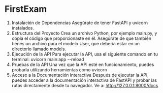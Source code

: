 # FirstExam
1. Instalación de Dependencias
Asegúrate de tener FastAPI y uvicorn instalados.
2. Estructura del Proyecto
Crea un archivo Python, por ejemplo main.py, y copia el código que proporcionaste en él. Asegúrate de que también tienes un archivo para el modelo User, que debería estar en un directorio llamado models.
3. Ejecución de la API
Para ejecutar la API, usa el siguiente comando en tu terminal:
uvicorn main:app --reload
4. Pruebas de la API
Una vez que la API esté en funcionamiento, puedes probarla utilizando herramientas como uvicorn
5. Acceso a la Documentación Interactiva
Después de ejecutar la API, puedes acceder a la documentación interactiva de FastAPI y probar las rutas directamente desde tu navegador. Ve a:
http://127.0.0.1:8000/docs
